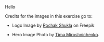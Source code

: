 Hello

Credits for the images in this exercise go to:

- Logo Image by [Rochak Shukla](https://www.freepik.com/free-psd/3d-sale-lettering-typographical-transparent-psd_39432519.htm#fromView=keyword&page=1&position=38&uuid=14a10f11-e778-415c-8159-98997419a83d) on Freepik

- Hero Image Photo by [Tima Miroshnichenko](https://www.pexels.com/photo/a-woman-in-white-long-sleeves-looking-at-the-image-on-the-tablet-5407212/).



  